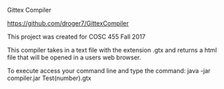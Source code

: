 Gittex Compiler

https://github.com/droger7/GittexCompiler

This project was created for COSC 455 Fall 2017

This compiler takes in a text file with the extension
.gtx and returns a html file that will be opened in a users web
browser.

To execute access your command line and type the command:
java -jar compiler.jar Test(number).gtx
